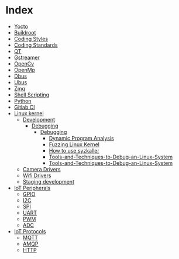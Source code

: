 # Index 

-  [Yocto]()
-  [Buildroot]()
-  [Coding Styles]()
-  [Coding Standards]()
-  [QT]()
-  [Gstreamer]()
-  [OpenCv]()
-  [OpenMp]()
-  [Dbus]()
-  [Ubus]()
-  [Zmq]()
-  [Shell Scripting]()
-  [Python]()
-  [Gitlab CI]()
-  [Linux kernel](kernel/Kernel.md)
    -  [Development](kernel/development/Development.md)
        -  [Debugging](kernel/development/debugging/Debugging.md)
            -  [Debugging](kernel/development/debugging/Debugging.md)
                -   [Dynamic Program Analysis](kernel/development/debugging/Dynamic-program-analysis.md)
                -   [Fuzzing Linux Kernel](kernel/development/debugging/Fuzzing-Linux-Kernel.md)
                -   [How to use syzkaller](kernel/development/debugging/How-To-use-syzkaller.md)
                -   [Tools-and-Techniques-to-Debug-an-Linux-System](kernel/development/debugging/Tools-and-Techniques-to-Debug-an-Linux-System.md)
                -   [Tools-and-Techniques-to-Debug-an-Linux-System](kernel/development/debugging/Understanding-Linux-Kernel-Oops.md)
    -  [Camera Drivers]()
    -  [Wifi Drivers]()
    -  [Staging development]()
-  [IoT Peripherals]()
    -  [GPIO]()
    -  [I2C]()
    -  [SPI]()
    -  [UART]()
    -  [PWM]()
    -  [ADC]()
-  [IoT Protocols]()
    -  [MQTT]()
    -  [AMQP]()
    -  [HTTP]()
